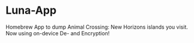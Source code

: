 # Luna-App
Homebrew App to dump Animal Crossing: New Horizons islands you visit. Now using on-device De- and Encryption!
